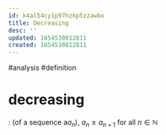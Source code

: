 ```yaml
---
id: k4al54cy1p97hzkp5zzawbx
title: Decreasing
desc: ''
updated: 1654530812811
created: 1654530812811
---
```

#analysis #definition 
# decreasing
: (of a sequence a$a_n$), $a_n \geq a_{n+1}$ for all $n \in \mathbb{N}$
